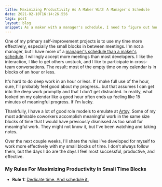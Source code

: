 ```yaml
---
title: Maximizing Productivity As A Maker With A Manager's Schedule
date: 2021-02-10T16:14:26.556
tags: post
layout: blog
snippet: As a maker with a manager's schedule, I need to figure out how to make meaningful progress in small blocks of time. I've got a few rules to help me.
---
```


One of my primary self-improvement projects is to use my time more effectively, especially the small blocks in between meetings. I'm not a manager, but I have more of a [manager's schedule than a maker's schedule](http://www.paulgraham.com/makersschedule.html). I willingly accept more meetings than most developers. I like the interaction, I like to get others unstuck, and I like to participate in cross-team conversations. The result: most of the empty time on my calendar is in blocks of an hour or less.

It's hard to do deep work in an hour or less. If I make full use of the hour, sure, I'll probably feel good about my progress...but that assumes I can get into the deep work promptly and that I don't get distracted. In reality, what looked on my calendar like a good hour often ends up feeling like 15 minutes of meaningful progress. If I'm lucky. 

Thankfully, I have a lot of good role models to emulate at [Artsy](https://twitter.com/artsyopensource). Some of my most admirable coworkers accomplish meaningful work in the same size blocks of time that I would have previously dismissed as too small for meaningful work. They might not know it, but I've been watching and taking notes.

Over the next couple weeks, I'll share the rules I've developed for myself to work more effectively with my small blocks of time. I don't always follow them, but the days I do are the days I feel most successful, productive, and effective.

### My Rules For Maximizing Productivity In Small Time Blocks

- **Rule 1:** [Dedicate time. And schedule it.](../dedicate-time-and-schedule-it)
